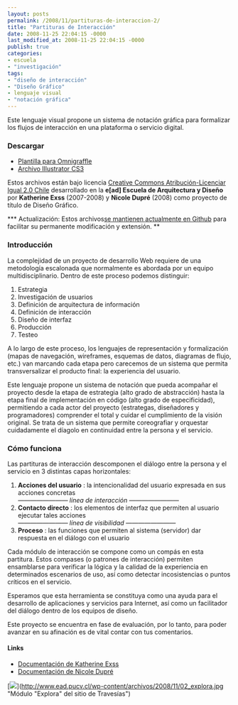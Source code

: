 ```yaml
---
layout: posts
permalink: /2008/11/partituras-de-interaccion-2/
title: "Partituras de Interacción"
date: 2008-11-25 22:04:15 -0000
last_modified_at: 2008-11-25 22:04:15 -0000
publish: true
categories:
- escuela
- "investigación"
tags:
- "diseño de interacción"
- "Diseño Gráfico"
- lenguaje visual
- "notación gráfica"
---
```

Este lenguaje visual propone un sistema de notación gráfica para formalizar los flujos de interacción en una plataforma o servicio digital.

### Descargar

  * [Plantilla para Omnigraffle](http://wiki.ead.pucv.cl/images/c/c1/Alfa_2.0.stencil.zip)
  * [Archivo Illustrator CS3  
](http://wiki.ead.pucv.cl/images/8/83/Alfa_2.0.ait.zip)



Estos archivos están bajo licencia [Creative Commons Atribución-Licenciar Igual 2.0 Chile](http://creativecommons.org/licenses/by-sa/2.0/cl/ "Licencia del trabajo") desarrollado en la **e[ad] Escuela de Arquitectura y Diseño** por **Katherine Exss** (2007-2008) y **Nicole Dupré** (2008) como proyecto de título de Diseño Gráfico.

*** Actualización: Estos archivos[se mantienen actualmente en Github](https://github.com/hspencer/Partituras-de-Interaccion "Ir al repositorio público") para facilitar su permanente modificación y extensión. **

### Introducción

La complejidad de un proyecto de desarrollo Web requiere de una metodología escalonada que normalmente es abordada por un equipo multidisciplinario. Dentro de este proceso podemos distinguir:

  1. Estrategia
  2. Investigación de usuarios
  3. Definición de arquitectura de información
  4. Definición de interacción
  5. Diseño de interfaz
  6. Producción
  7. Testeo



A lo largo de este proceso, los lenguajes de representación y formalización (mapas de navegación, wireframes, esquemas de datos, diagramas de flujo, etc.) van marcando cada etapa pero carecemos de un sistema que permita transversalizar el producto final: la experiencia del usuario.

Este lenguaje propone un sistema de notación que pueda acompañar el proyecto desde la etapa de estrategia (alto grado de abstracción) hasta la etapa final de implementación en código (alto grado de especificidad), permitiendo a cada actor del proyecto (estrategas, diseñadores y programadores) comprender el total y cuidar el cumplimiento de la visión original. Se trata de un sistema que permite coreografiar y orquestar cuidadamente el díagolo en continuidad entre la persona y el servicio.

### Cómo funciona

Las partituras de interacción descomponen el diálogo entre la persona y el servicio en 3 distintas capas horizontales:

  1. **Acciones del usuario** : la intencionalidad del usuario expresada en sus acciones concretas  
_———————— línea de interacción ————————_
  2. **Contacto directo** : los elementos de interfaz que permiten al usuario ejecutar tales acciones  
_———————— línea de visibilidad ————————_
  3. **Proceso** : las funciones que permiten al sistema (servidor) dar respuesta en el diálogo con el usuario



Cada módulo de interacción se compone como un compás en esta partitura. Estos compases (o patrones de interacción) permiten ensamblarse para verificar la lógica y la calidad de la experiencia en determinados escenarios de uso, así como detectar incosistencias o puntos críticos en el servicio.

Esperamos que esta herramienta se constituya como una ayuda para el desarrollo de aplicaciones y servicios para Internet, así como un facilitador del diálogo dentro de los equipos de diseño.

Este proyecto se encuentra en fase de evaluación, por lo tanto, para poder avanzar en su afinación es de vital contar con tus comentarios.

#### Links

  * [Documentación de Katherine Exss](http://wiki.ead.pucv.cl/index.php/Lenguajes_Visuales_para_la_Interacci%C3%B3n "en Wiki Casiopea")
  * [Documentación de Nicole Dupré](http://wiki.ead.pucv.cl/index.php/Partituras_de_Interacci%C3%B3n "en Wiki Casiopea")



[![](http://www.ead.pucv.cl/wp-content/archivos/2008/11/02_explora-605x227.jpg)](http://www.ead.pucv.cl/wp-content/archivos/2008/11/02_explora.jpg "Módulo "Explora" del sitio de Travesías")
